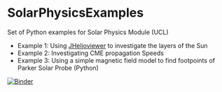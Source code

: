 # SolarPhysicsExamples
Set of Python examples for Solar Physics Module (UCL)

+ Example 1: Using [JHelioviewer](http://www.jhelioviewer.org/) to investigate the layers of the Sun
+ Example 2: Investigating CME propagation Speeds
+ Example 3: Using a simple magnetic field model to find footpoints of Parker Solar Probe (Python)

[![Binder](https://mybinder.org/badge_logo.svg)](https://mybinder.org/v2/gh/MSSLSolar/SPCE0011_Examples/HEAD?filepath=https%3A%2F%2Fgithub.com%2FMSSLSolar%2FSPCE0011_Examples%2Fblob%2Fmaster%2FExercises%2F3_PFSS_Derivation.ipynb)

<!-- # Local Installation (Useful if Internet Connection unstable)
1. Install Anaconda, a Python and Data Science package manager 
https://www.anaconda.com/products/individual

2. Use the environment.yml file to install relevant packages:
  - Open a terminal (Different for Mac (terminal), Linux (bash), Windows (anaconda terminal))
  - Generate relevant environment: conda env create solarphysics
  - Install environment.yml file: conda env update -n solarphysics --file environment.yml
  - Activate environment.yml file: conda activate solarphysics
  - Open jupyter notebook: jupyter notebook
  - Navigate to folder where you
  
3. Open the Notebook in Jupyter, either from the Anaconda GUI (Windows, MAC), or from the Anaconda Prompt:
jupyter notebook Notebookfile.ipynb  -->
